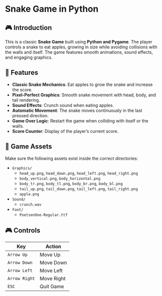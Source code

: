 # Snake Game in Python

## 🎮 Introduction

This is a classic **Snake Game** built using **Python and Pygame**. The player controls a snake to eat apples, growing in size while avoiding collisions with the walls and itself. The game features smooth animations, sound effects, and engaging graphics.

## 🚀 Features

- **Classic Snake Mechanics**: Eat apples to grow the snake and increase the score.
- **Pixel-Perfect Graphics**: Smooth snake movement with head, body, and tail rendering.
- **Sound Effects**: Crunch sound when eating apples.
- **Automatic Movement**: The snake moves continuously in the last pressed direction.
- **Game Over Logic**: Restart the game when colliding with itself or the walls.
- **Score Counter**: Display of the player’s current score.

## 🎨 Game Assets

Make sure the following assets exist inside the correct directories:

- `Graphics/`
  - `head_up.png`, `head_down.png`, `head_left.png`, `head_right.png`
  - `body_vertical.png`, `body_horizontal.png`
  - `body_tr.png`, `body_tl.png`, `body_br.png`, `body_bl.png`
  - `tail_up.png`, `tail_down.png`, `tail_left.png`, `tail_right.png`
  - `apple.png`
- `Sound/`
  - `crunch.wav`
- `Font/`
  - `PoetsenOne-Regular.ttf`

## 🎮 Controls

| Key           | Action     |
| ------------- | ---------- |
| `Arrow Up`    | Move Up    |
| `Arrow Down`  | Move Down  |
| `Arrow Left`  | Move Left  |
| `Arrow Right` | Move Right |
| `ESC`         | Quit Game  |

##
